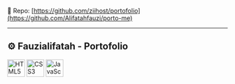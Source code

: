 
🔗 Repo: [https://github.com/ziihost/portofolio](https://github.com/Alifatahfauzi/porto-me)  

---

## ⚙️ Fauzialifatah - Portofolio 

<p align="left">
  <img src="https://cdn.jsdelivr.net/gh/devicons/devicon/icons/html5/html5-original.svg" alt="HTML5" width="40" />
  <img src="https://cdn.jsdelivr.net/gh/devicons/devicon/icons/css3/css3-original.svg" alt="CSS3" width="40" />
  <img src="https://cdn.jsdelivr.net/gh/devicons/devicon/icons/javascript/javascript-original.svg" alt="JavaScript" width="40" />
</p>
